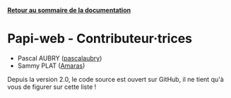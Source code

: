 **[Retour au sommaire de la documentation](../README.md)**

# Papi-web - Contributeur·trices

- Pascal AUBRY ([pascalaubry](https://github.com/pascalaubry))
- Sammy PLAT ([Amaras](https://github.com/Amaras))

Depuis la version 2.0, le code source est ouvert sur GitHub, il ne tient qu'à vous de figurer sur cette liste !
